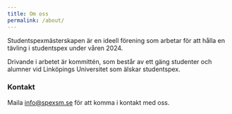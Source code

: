 ```yaml
---
title: Om oss
permalink: /about/
---
```

Studentspexmästerskapen är en ideell förening som arbetar för att hålla en tävling i studentspex under våren 2024. 

Drivande i arbetet är kommittén, som består av ett gäng studenter och alumner vid Linköpings Universitet som älskar studentspex. 

<h3>Kontakt</h3>
Maila <a href="mailto:info@spexsm.se">info@spexsm.se</a> för att komma i kontakt med oss.



